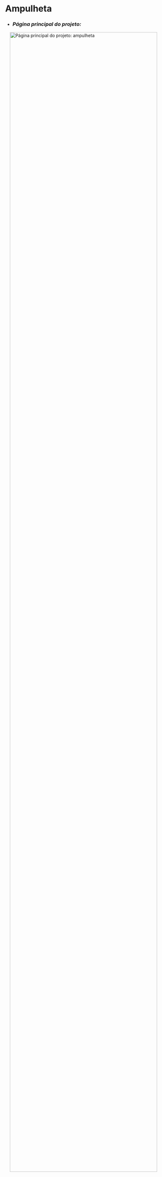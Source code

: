 # Ampulheta

<ul>
  <li><h3><i>Página principal do projeto:</i></h3></li>
</ul>

<img src="https://github.com/user-attachments/assets/90bb59e8-4da4-47ed-8341-c0de03004183" alt="Página principal do projeto: ampulheta" width="97%" align="right"/>
